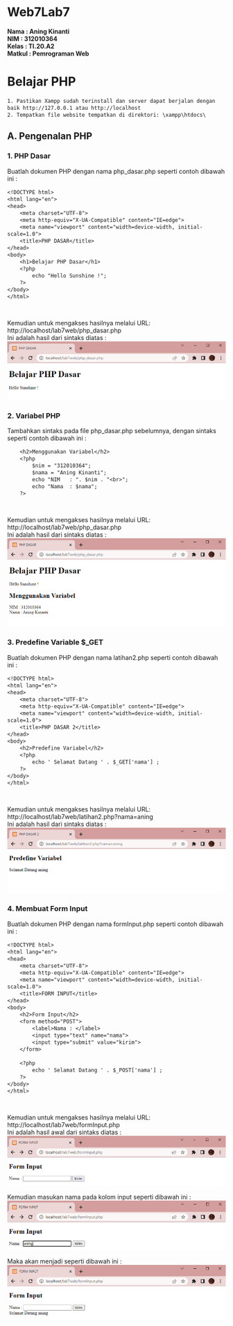 # Web7Lab7

**Nama    : Aning Kinanti** <br>
**NIM     : 312010364** <br>
**Kelas   : TI.20.A2** <br>
**Matkul  : Pemrograman Web** <br>

# Belajar PHP
    1. Pastikan Xampp sudah terinstall dan server dapat berjalan dengan baik http://127.0.0.1 atau http://localhost
    2. Tempatkan file website tempatkan di direktori: \xampp\htdocs\

## A. Pengenalan PHP
### 1. PHP Dasar
Buatlah dokumen PHP dengan nama php_dasar.php seperti contoh dibawah ini : <br>
```
<!DOCTYPE html>
<html lang="en">
<head>
    <meta charset="UTF-8">
    <meta http-equiv="X-UA-Compatible" content="IE=edge">
    <meta name="viewport" content="width=device-width, initial-scale=1.0">
    <title>PHP DASAR</title>
</head>
<body>
    <h1>Belajar PHP Dasar</h1>
    <?php
        echo "Hello Sunshine !";
    ?>
</body>
</html>
```
<br>

Kemudian untuk mengakses hasilnya melalui URL: http://localhost/lab7web/php_dasar.php <br>
Ini adalah hasil dari sintaks diatas :
![Gambar 1](screenshot/ss1.PNG) <br>

### 2. Variabel PHP
Tambahkan sintaks pada file php_dasar.php sebelumnya, dengan sintaks seperti contoh dibawah ini : <br>
```
    <h2>Menggunakan Variabel</h2>
    <?php
        $nim = "312010364";
        $nama = "Aning Kinanti";
        echo "NIM   : ". $nim . "<br>";
        echo "Nama  : $nama"; 
    ?>
```
<br>

Kemudian untuk mengakses hasilnya melalui URL: http://localhost/lab7web/php_dasar.php <br>
Ini adalah hasil dari sintaks diatas :
![Gambar 2](screenshot/ss2.PNG) <br>

### 3. Predefine Variable $_GET
Buatlah dokumen PHP dengan nama latihan2.php seperti contoh dibawah ini : <br>
```
<!DOCTYPE html>
<html lang="en">
<head>
    <meta charset="UTF-8">
    <meta http-equiv="X-UA-Compatible" content="IE=edge">
    <meta name="viewport" content="width=device-width, initial-scale=1.0">
    <title>PHP DASAR 2</title>
</head>
<body>
    <h2>Predefine Variabel</h2>
    <?php
        echo ' Selamat Datang ' . $_GET['nama'] ;
    ?>
</body>
</html>
```
<br>

Kemudian untuk mengakses hasilnya melalui URL: http://localhost/lab7web/latihan2.php?nama=aning <br>
Ini adalah hasil dari sintaks diatas :
![Gambar 3](screenshot/ss3.PNG) <br>

### 4. Membuat Form Input
Buatlah dokumen PHP dengan nama formInput.php seperti contoh dibawah ini : <br>
```
<!DOCTYPE html>
<html lang="en">
<head>
    <meta charset="UTF-8">
    <meta http-equiv="X-UA-Compatible" content="IE=edge">
    <meta name="viewport" content="width=device-width, initial-scale=1.0">
    <title>FORM INPUT</title>
</head>
<body>
    <h2>Form Input</h2>
    <form method="POST">
        <label>Nama : </label>
        <input type="text" name="nama">
        <input type="submit" value="kirim">
    </form>

    <?php
        echo ' Selamat Datang ' . $_POST['nama'] ;
    ?>
</body>
</html>
```
<br>

Kemudian untuk mengakses hasilnya melalui URL: http://localhost/lab7web/formInput.php <br>
Ini adalah hasil awal dari sintaks diatas :
![Gambar 4a](screenshot/ss4a.PNG) <br>

Kemudian masukan nama pada kolom input seperti dibawah ini : <br>
![Gambar 4b](screenshot/ss4b.PNG) <br>

Maka akan menjadi seperti dibawah ini : <br>
![Gambar 4c](screenshot/ss4c.PNG) <br>
